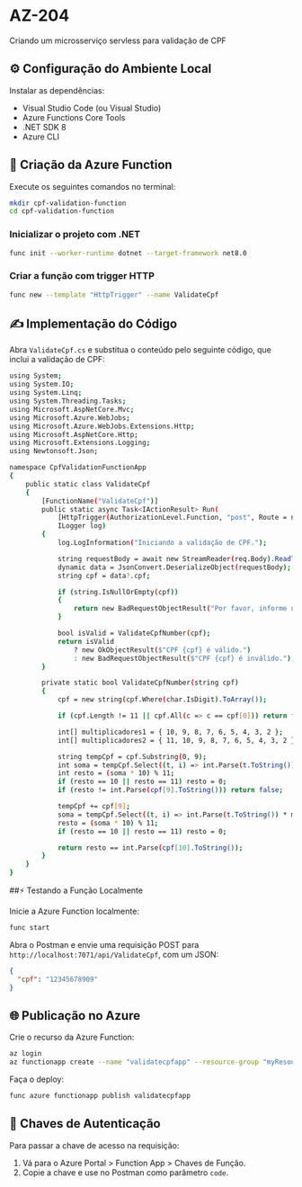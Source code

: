 # AZ-204
Criando um microsserviço servless para validação de CPF

## ⚙️ Configuração do Ambiente Local

Instalar as dependências:
- Visual Studio Code (ou Visual Studio)
- Azure Functions Core Tools
- .NET SDK 8
- Azure CLI

## 🚀 Criação da Azure Function

Execute os seguintes comandos no terminal:

```bash
mkdir cpf-validation-function
cd cpf-validation-function
```

### Inicializar o projeto com .NET

```bash
func init --worker-runtime dotnet --target-framework net8.0
```

### Criar a função com trigger HTTP

```bash
func new --template "HttpTrigger" --name ValidateCpf
```

## ✍️ Implementação do Código

Abra `ValidateCpf.cs` e substitua o conteúdo pelo seguinte código, que inclui a validação de CPF:

```bash
using System;
using System.IO;
using System.Linq;
using System.Threading.Tasks;
using Microsoft.AspNetCore.Mvc;
using Microsoft.Azure.WebJobs;
using Microsoft.Azure.WebJobs.Extensions.Http;
using Microsoft.AspNetCore.Http;
using Microsoft.Extensions.Logging;
using Newtonsoft.Json;

namespace CpfValidationFunctionApp
{
    public static class ValidateCpf
    {
        [FunctionName("ValidateCpf")]
        public static async Task<IActionResult> Run(
            [HttpTrigger(AuthorizationLevel.Function, "post", Route = null)] HttpRequest req,
            ILogger log)
        {
            log.LogInformation("Iniciando a validação de CPF.");

            string requestBody = await new StreamReader(req.Body).ReadToEndAsync();
            dynamic data = JsonConvert.DeserializeObject(requestBody);
            string cpf = data?.cpf;

            if (string.IsNullOrEmpty(cpf))
            {
                return new BadRequestObjectResult("Por favor, informe um CPF.");
            }

            bool isValid = ValidateCpfNumber(cpf);
            return isValid
                ? new OkObjectResult($"CPF {cpf} é válido.")
                : new BadRequestObjectResult($"CPF {cpf} é inválido.");
        }

        private static bool ValidateCpfNumber(string cpf)
        {
            cpf = new string(cpf.Where(char.IsDigit).ToArray());

            if (cpf.Length != 11 || cpf.All(c => c == cpf[0])) return false;

            int[] multiplicadores1 = { 10, 9, 8, 7, 6, 5, 4, 3, 2 };
            int[] multiplicadores2 = { 11, 10, 9, 8, 7, 6, 5, 4, 3, 2 };

            string tempCpf = cpf.Substring(0, 9);
            int soma = tempCpf.Select((t, i) => int.Parse(t.ToString()) * multiplicadores1[i]).Sum();
            int resto = (soma * 10) % 11;
            if (resto == 10 || resto == 11) resto = 0;
            if (resto != int.Parse(cpf[9].ToString())) return false;

            tempCpf += cpf[9];
            soma = tempCpf.Select((t, i) => int.Parse(t.ToString()) * multiplicadores2[i]).Sum();
            resto = (soma * 10) % 11;
            if (resto == 10 || resto == 11) resto = 0;

            return resto == int.Parse(cpf[10].ToString());
        }
    }
}
```

##⚡ Testando a Função Localmente

Inicie a Azure Function localmente:

```bash
func start
```

Abra o Postman e envie uma requisição POST para `http://localhost:7071/api/ValidateCpf`, com um JSON:

```json
{
  "cpf": "12345678909"
}
```

## 🌐 Publicação no Azure

Crie o recurso da Azure Function:

```bash
az login
az functionapp create --name "validatecpfapp" --resource-group "myResourceGroup" --consumption-plan-location "EastUS" --runtime dotnet --runtime-version 8 --functions-version 4
```

Faça o deploy:

```bash
func azure functionapp publish validatecpfapp
```

## 🔑 Chaves de Autenticação

Para passar a chave de acesso na requisição:

1. Vá para o Azure Portal > Function App > Chaves de Função.
2. Copie a chave e use no Postman como parâmetro `code`.

